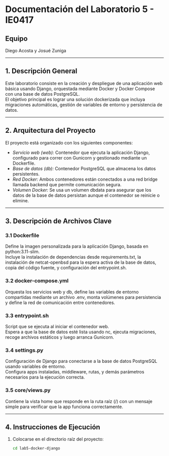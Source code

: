 # Documentación del Laboratorio 5 - IE0417

## Equipo
Diego Acosta  y Josué Zuniga 

---

## 1. Descripción General

Este laboratorio consiste en la creación y despliegue de una aplicación web básica usando Django, orquestada mediante Docker y Docker Compose con una base de datos PostgreSQL.  
El objetivo principal es lograr una solución dockerizada que incluya migraciones automáticas, gestión de variables de entorno y persistencia de datos.

---

## 2. Arquitectura del Proyecto

El proyecto está organizado con los siguientes componentes:

- *Servicio web (web):* Contenedor que ejecuta la aplicación Django, configurado para correr con Gunicorn y gestionado mediante un Dockerfile.  
- *Base de datos (db):* Contenedor PostgreSQL que almacena los datos persistentes.  
- *Red Docker:* Ambos contenedores están conectados a una red bridge llamada backend que permite comunicación segura.  
- *Volumen Docker:* Se usa un volumen dbdata para asegurar que los datos de la base de datos persistan aunque el contenedor se reinicie o elimine.

---

## 3. Descripción de Archivos Clave

### 3.1 Dockerfile

Define la imagen personalizada para la aplicación Django, basada en python:3.11-slim.  
Incluye la instalación de dependencias desde requirements.txt, la instalación de netcat-openbsd para la espera activa de la base de datos, copia del código fuente, y configuración del entrypoint.sh.

### 3.2 docker-compose.yml

Orquesta los servicios web y db, define las variables de entorno compartidas mediante un archivo .env, monta volúmenes para persistencia y define la red de comunicación entre contenedores.

### 3.3 entrypoint.sh

Script que se ejecuta al iniciar el contenedor web.  
Espera a que la base de datos esté lista usando nc, ejecuta migraciones, recoge archivos estáticos y luego arranca Gunicorn.

### 3.4 settings.py

Configuración de Django para conectarse a la base de datos PostgreSQL usando variables de entorno.  
Configura apps instaladas, middleware, rutas, y demás parámetros necesarios para la ejecución correcta.

### 3.5 core/views.py

Contiene la vista home que responde en la ruta raíz (/) con un mensaje simple para verificar que la app funciona correctamente.

---

## 4. Instrucciones de Ejecución

1. Colocarse en el directorio raíz del proyecto:

   ```bash
   cd lab5-docker-django
